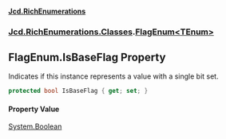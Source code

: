 #### [Jcd.RichEnumerations](index.md 'index')

### [Jcd.RichEnumerations.Classes](Jcd.RichEnumerations.Classes.md 'Jcd.RichEnumerations.Classes').[FlagEnum&lt;TEnum&gt;](FlagEnum_TEnum_.md 'Jcd.RichEnumerations.Classes.FlagEnum<TEnum>')

## FlagEnum<TEnum>.IsBaseFlag Property

Indicates if this instance represents a value with a single bit set.

```csharp
protected bool IsBaseFlag { get; set; }
```

#### Property Value

[System.Boolean](https://docs.microsoft.com/en-us/dotnet/api/System.Boolean 'System.Boolean')